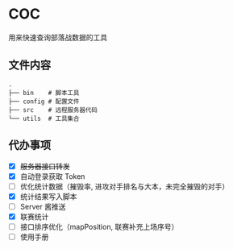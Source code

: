 # COC

用来快速查询部落战数据的工具

## 文件内容

```plain
.
├── bin    # 脚本工具
├── config # 配置文件
├── src    # 远程服务器代码
└── utils  # 工具集合
```

## 代办事项

- [x] ~~服务器接口转发~~
- [x] 自动登录获取 Token
- [ ] 优化统计数据（摧毁率, 进攻对手排名与大本，未完全摧毁的对手）
- [x] 统计结果写入脚本
- [ ] Server 酱推送
- [x] 联赛统计
- [ ] 接口排序优化（mapPosition, 联赛补充上场序号）
- [ ] 使用手册
